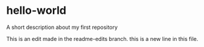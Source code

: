 # hello-world
A short description about my first repository

This is an edit made in the readme-edits branch. this is a new line in this file.
